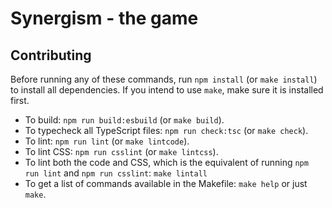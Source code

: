 # Synergism - the game

## Contributing
Before running any of these commands, run `npm install` (or `make install`) to install all dependencies. If you intend to use `make`, make sure it is installed first.

- To build: `npm run build:esbuild` (or `make build`).
- To typecheck all TypeScript files: `npm run check:tsc` (or `make check`).
- To lint: `npm run lint` (or `make lintcode`).
- To lint CSS: `npm run csslint` (or `make lintcss`).
- To lint both the code and CSS, which is the equivalent of running `npm run lint` and `npm run csslint`: `make lintall`
- To get a list of commands available in the Makefile: `make help` or just `make`.
